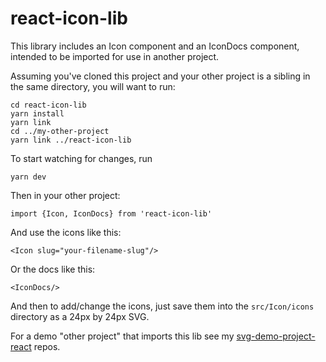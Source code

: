 # react-icon-lib

This library includes an Icon component and an IconDocs component, intended to be imported for use in another project.

Assuming you've cloned this project and your other project is a sibling in the same directory, you will want to run:

```
cd react-icon-lib
yarn install
yarn link 
cd ../my-other-project
yarn link ../react-icon-lib
```

To start watching for changes, run

`yarn dev`


Then in your other project:

```
import {Icon, IconDocs} from 'react-icon-lib' 
```

And use the icons like this:

```
<Icon slug="your-filename-slug"/> 
```

Or the docs like this:

```
<IconDocs/>
```

And then to add/change the icons, just save them into the `src/Icon/icons` directory as a 24px by 24px SVG.

For a demo "other project" that imports this lib see my [svg-demo-project-react](https://github.com/kristiegiles/svg-demo-project-react) repos.

